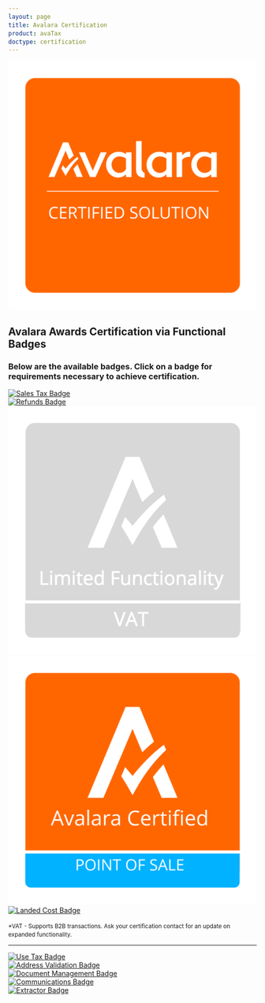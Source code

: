 ```yaml
---
layout: page
title: Avalara Certification
product: avaTax
doctype: certification
---
```

 <div class="row padding-top">
    <div class="col-sm-2">
      <img src="/public/images/devdot/badges/GENERIC.svg" class="img-responsive" alt="Avalara Certified Solution">
    </div>
    <div class="col-sm-10 padding-top">
      <h2>Avalara Awards Certification via Functional Badges</h2>
      <h3>Below are the available badges. Click on a badge for requirements necessary to achieve certification.</h3>
		 <div class="row">
		    <div class="col-sm-2">
		      <a href="sales-tax-badge"><img src="/public/images/devdot/badges/SALESTAX.svg" class="img-responsive" alt="Sales Tax Badge"></a>
		    </div>
		     <div class="col-sm-2">
		      <a href="refunds-credit-memos-badge"><img src="/public/images/devdot/badges/Refunds.SVG" class="img-responsive" alt="Refunds Badge"></a>
		    </div>
		    <div class="col-sm-2">
		      <a href="VAT-badge"><img src="/public/images/devdot/badges/VATLF.png" class="img-responsive" alt="VAT Badge"></a>
		    </div>
		    <div class="col-sm-2">
		       <a href="point-of-sale-badge"><img src="/public/images/devdot/badges/POINTOFSALE.svg" class="img-responsive" alt="Point of Sale Badge"></a>
		    </div>
		 </div>
		 <div class="row">
		    <div class="col-sm-2">
		       <a href="customs-duty-and-import-tax-badge"><img src="/public/images/devdot/badges/CustomsDutyImportTax.svg" class="img-responsive" alt="Landed Cost Badge"></a>
		    </div>
		  </div>
		 <div calss="row">
		<p><small>*VAT - Supports B2B transactions. Ask your certification contact for an update on expanded functionality.</small></p>
		</div>
<hr>
		<div class="row padding-bottom">
		    <div class="col-sm-2">
		       <a href="use-tax-badge"><img src="/public/images/devdot/badges/USETAX.svg" class="img-responsive" alt="Use Tax Badge"></a>
		    </div>
		    <div class="col-sm-2">
		       <a href="address-validation-badge"><img src="/public/images/devdot/badges/AddressValidation.svg" class="img-responsive" alt="Address Validation Badge"></a>
		    </div>
		    <div class="col-sm-2">
		       <a href="document-management-badge"><img src="/public/images/devdot/badges/DocumentManagement.svg" class="img-responsive" alt="Document Management Badge"></a>
		    </div>
		    <div class="col-sm-2">
		      <a href="communication-badge"><img src="/public/images/devdot/badges/COMMS.svg" class="img-responsive" alt="Communications Badge"></a>
		    </div>
		    <div class="col-sm-2">
		      <a href="extractor-badge"><img src="/public/images/devdot/badges/Extractor.svg" class="img-responsive" alt="Extractor Badge"></a>
		    </div>
		</div>
     </div>
 </div>

